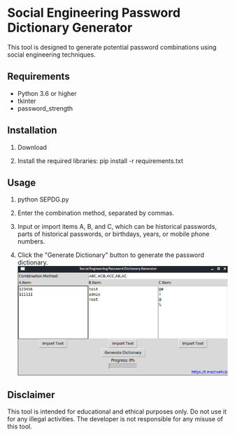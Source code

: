 # Social Engineering Password Dictionary Generator

This tool is designed to generate potential password combinations using social engineering techniques.

## Requirements

- Python 3.6 or higher
- tkinter
- password_strength

## Installation

1. Download

2. Install the required libraries:
pip install -r requirements.txt

## Usage

1. python SEPDG.py

2. Enter the combination method, separated by commas.

3. Input or import items A, B, and C, which can be historical passwords, parts of historical passwords, or birthdays, years, or mobile phone numbers.

4. Click the "Generate Dictionary" button to generate the password dictionary.
![My Image](test.png)

## Disclaimer

This tool is intended for educational and ethical purposes only. Do not use it for any illegal activities. The developer is not responsible for any misuse of this tool.
